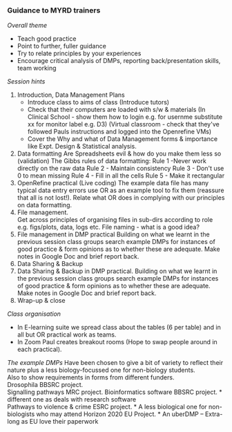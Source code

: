 ### Guidance to MYRD trainers

_Overall theme_
* Teach good practice
* Point to further, fuller guidance
* Try to relate principles by your experiences
* Encourage critical analysis of DMPs, reporting back/presentation skills, team working

_Session hints_
1. 	Introduction, Data Management Plans 
    * Introduce class to aims of class (Introduce tutors)
    * Check that their computers are loaded with s/w & materials
    (In Clinical School - show them how to login e.g. for usernme substitute xx for monitor label e.g. D3)
    (Virtual classroom - check that they've followed Pauls instructions and logged into the Openrefine VMs)
    * Cover the Why and what of Data Management forms & importance like Expt. Design & Statistical analysis.    
2.	Data formatting 
      Are Spreadsheets evil & how do you make them less so (validation)
      The Gibbs rules of data formatting:
      Rule 1 -Never work directly on the raw data 
      Rule 2 - Maintain consistency
      Rule 3 - Don't use 0 to mean missing
      Rule 4 - Fill in all the cells
      Rule 5 - Make it rectangular
3.	OpenRefine practical (Live coding)
    The example data file has many typical data entry errors use OR as an example tool to fix them (reassure 
    that all is not lost!).
    Relate what OR does in complying with our principles on data formatting.
4.	File management.  
    Get across principles of organising files in sub-dirs according to role e.g. figs/plots, data, logs etc.
    File naming - what is a good idea?
5.	File management in DMP practical 
    Building on what we learnt in the previous session class groups search example DMPs for instances
    of good practice & form opinions as to whether these are adequate. Make notes in Google Doc and brief report
    back.
6.	Data Sharing & Backup 
7.	Data Sharing & Backup in DMP practical. 
    Building on what we learnt in the previous session class groups search example DMPs for instances
    of good practice & form opinions as to whether these are adequate. Make notes in Google Doc and brief report
    back.
8.	Wrap-up & close

_Class organisation_
* In E-learning suite we spread class about the tables (6 per table) and in all but OR practical work as teams.
* In Zoom Paul creates breakout rooms (Hope to swap people around in each practical).  

_The example DMPs_
Have been chosen to give a bit of variety to reflect their nature plus a less biology-focussed one for non-biology students.   
Also to show requirements in forms from different funders.   
Drosophila BBSRC project.                                         
Signalling pathways MRC project.
Bioinformatics software BBSRC project.                   * different one as deals with research software                                               
Pathways to violence & crime ESRC project.               * A less biological one for non-biologists who may attend
Horizon 2020 EU Project.                                 * An uberDMP – Extra-long as EU love their paperwork

